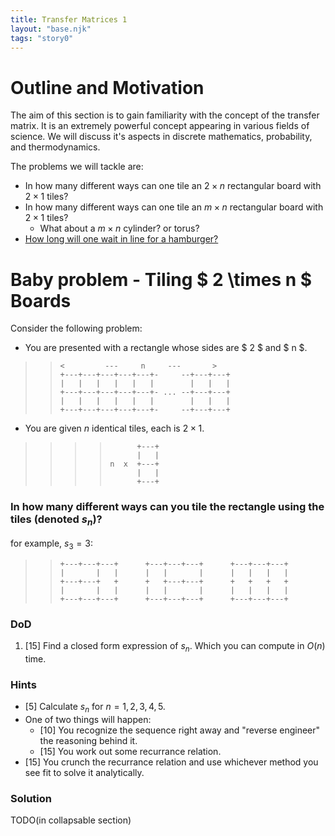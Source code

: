 ```yaml
---
title: Transfer Matrices 1
layout: "base.njk"
tags: "story0"
---
```


# Outline and Motivation
The aim of this section is to gain familiarity with the concept of the transfer matrix. It is an extremely powerful concept appearing in various fields of science. We will discuss it's aspects in discrete mathematics, probability, and thermodynamics. 

The problems we will tackle are:
- In how many different ways can one tile an $2 \times n$ rectangular board with $2 \times 1$ tiles?
- In how many different ways can one tile an $m \times n$ rectangular board with $2 \times 1$ tiles?
  - What about a $m \times n$ cylinder? or torus? 
- [How long will one wait in line for a hamburger?](/stories/transfer_matrices/part2/index.html)

# Baby problem - Tiling $ 2 \times n $ Boards
Consider the following problem:
- You are presented with a rectangle whose sides are $ 2 $ and $ n $.
>>```
>> <         ---     n     ---       >
>>+---+---+---+---+---+-     --+---+---+
>>|   |   |   |   |   |        |   |   |
>>+---+---+---+---+---+- ... --+---+---+ 
>>|   |   |   |   |   |        |   |   |
>>+---+---+---+---+---+-     --+---+---+
>>```
- You are given $n$ identical tiles, each is  $2 \times 1$. 
>>>>```
>>>>       +---+
>>>>       |   |
>>>> n  x  +---+
>>>>       |   |
>>>>       +---+
>>>>```
### In how many different ways can you tile the rectangle using the tiles (denoted $s_n$)?

for example, $s_3 = 3$:
>>```
>>+---+---+---+      +---+---+---+      +---+---+---+
>>|       |   |      |   |       |      |   |   |   |
>>+---+---+   +      +   +---+---+      +   +   +   +
>>|       |   |      |   |       |      |   |   |   |
>>+---+---+---+      +---+---+---+      +---+---+---+
>>```


### DoD
1. [15] Find a closed form expression of $s_n$. Which you can compute in $O(n)$ time.
 
### Hints 
- [5] Calculate $s_n$ for $n=1,2,3,4,5$.
- One of two things will happen:
  - [10] You recognize the sequence right away and "reverse engineer" the reasoning behind it.
  - [15] You work out some recurrance relation.
- [15] You crunch the recurrance relation and use whichever method you see fit to solve it analytically.  

### Solution
TODO(in collapsable section)




